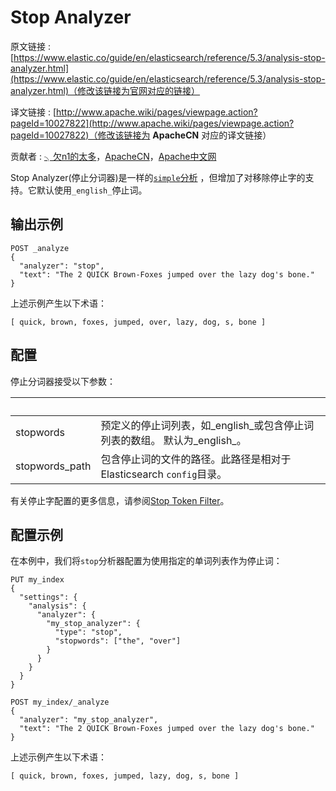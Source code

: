 # Stop Analyzer

原文链接 : [https://www.elastic.co/guide/en/elasticsearch/reference/5.3/analysis-stop-analyzer.html](https://www.elastic.co/guide/en/elasticsearch/reference/5.3/analysis-stop-analyzer.html)（修改该链接为官网对应的链接）

译文链接 : [http://www.apache.wiki/pages/viewpage.action?pageId=10027822](http://www.apache.wiki/pages/viewpage.action?pageId=10027822)（修改该链接为 **ApacheCN** 对应的译文链接）

贡献者 : [╮欠n1的太多](/display/~wuhongzhou)，[ApacheCN](/display/~apachecn)，[Apache中文网](/display/~apachechina)

Stop Analyzer(停止分词器)是一样的[`simple`分析](http://www.apache.wiki/pages/viewpage.action?pageId=10027574&src=contextnavpagetreemode) ，但增加了对移除停止字的支持。它默认使用`_english_`停止词。

## **输出示例**

```
POST _analyze
{
  "analyzer": "stop",
  "text": "The 2 QUICK Brown-Foxes jumped over the lazy dog's bone."
}
```

上述示例产生以下术语：

```
[ quick, brown, foxes, jumped, over, lazy, dog, s, bone ]
```

## 配置

停止分词器接受以下参数：

|   |   |
| --- | --- |
| stopwords | 预定义的停止词列表，如_english_或包含停止词列表的数组。 默认为_english_。 |
| stopwords_path | 包含停止词的文件的路径。此路径是相对于Elasticsearch `config`目录。 |

有关停止字配置的更多信息，请参阅[Stop Token Filter](https://www.elastic.co/guide/en/elasticsearch/reference/5.3/analysis-stop-tokenfilter.html "停止令牌过滤器")。

## 配置示例

在本例中，我们将`stop`分析器配置为使用指定的单词列表作为停止词：

```
PUT my_index
{
  "settings": {
    "analysis": {
      "analyzer": {
        "my_stop_analyzer": {
          "type": "stop",
          "stopwords": ["the", "over"]
        }
      }
    }
  }
}

POST my_index/_analyze
{
  "analyzer": "my_stop_analyzer",
  "text": "The 2 QUICK Brown-Foxes jumped over the lazy dog's bone."
}
```

上述示例产生以下术语：

```
[ quick, brown, foxes, jumped, lazy, dog, s, bone ]
```